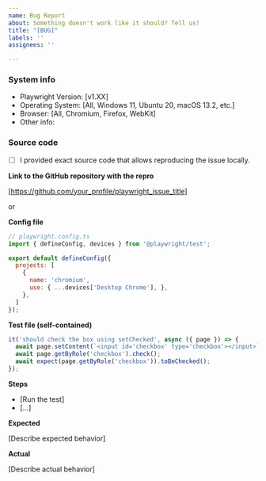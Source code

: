 ```yaml
---
name: Bug Report
about: Something doesn't work like it should? Tell us!
title: "[BUG]"
labels: ''
assignees: ''

---
```


<!-- ⚠️⚠️ Do not delete this template ⚠️⚠️ -->

<!-- 🔎 Search existing issues to avoid creating duplicates. -->
<!-- 🧪 Test using the latest Playwright release to see if your issue has already been fixed -->
<!-- 💡 Provide enough information for us to be able to reproduce your issue locally -->

### System info
- Playwright Version: [v1.XX]
- Operating System: [All, Windows 11, Ubuntu 20, macOS 13.2, etc.]
- Browser: [All, Chromium, Firefox, WebKit]
- Other info:

### Source code

- [ ] I provided exact source code that allows reproducing the issue locally.

<!-- For simple cases, please provide a self-contained test file along with the config file -->
<!-- For larger cases, you can provide a GitHub repo you created for this issue -->
<!-- If we can not reproduce the problem locally, we won't be able to act on it -->
<!-- You can still file without the exact code and we will try to help, but if we can't repro, it will be closed -->

**Link to the GitHub repository with the repro**

[https://github.com/your_profile/playwright_issue_title]

or

**Config file**

```js
// playwright.config.ts
import { defineConfig, devices } from '@playwright/test';

export default defineConfig({
  projects: [
    {
      name: 'chromium',
      use: { ...devices['Desktop Chrome'], },
    },
  ]
});
```

**Test file (self-contained)**

```js
it('should check the box using setChecked', async ({ page }) => {
  await page.setContent(`<input id='checkbox' type='checkbox'></input>`);
  await page.getByRole('checkbox').check();
  await expect(page.getByRole('checkbox')).toBeChecked();
});
```

**Steps**
- [Run the test]
- [...]

**Expected**

[Describe expected behavior]

**Actual**

[Describe actual behavior]
